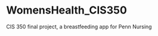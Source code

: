 WomensHealth_CIS350
===================

CIS 350 final project, a breastfeeding app for Penn Nursing
